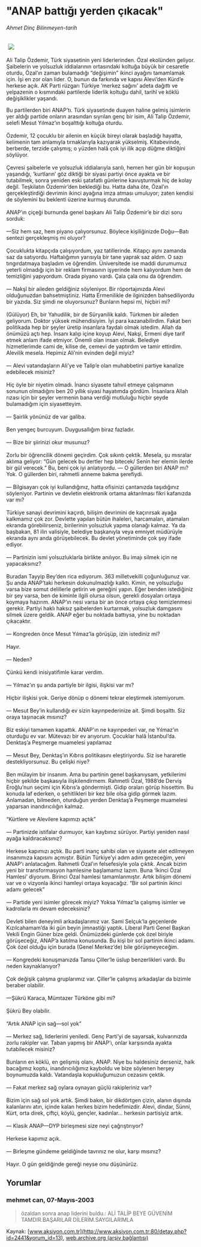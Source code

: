 # "ANAP battığı yerden çıkacak"

*Ahmet Dinç Bilinmeyen-tarih*

<div>
 <font>
  <img border="0" height="1" src="/web/20040113035405im_/http://www.aksiyon.com.tr/images/blank.gif"/>
 </font>
 <font class="content">
  <p>
   <img border="0" hspace="5" src="/web/20040113035405im_/http://www.aksiyon.com.tr/resim/45/36.jpg" vspace="5"/>
  </p>
 </font>
 <font class="content">
  Ali Talip Özdemir, Türk siyasetinin yeni liderlerinden. Özal ekolünden geliyor. Şaibelerin ve yolsuzluk iddialarının ortasındaki koltuğa büyük bir cesaretle oturdu, Özal’ın zaman bulamadığı “değişimin” ikinci ayağını tamamlamak için. İşi en zor olan lider. O, bunun da farkında ve kapısı Alevi’den Kürd’e herkese açık. AK Parti rüzgarı Türkiye ‘merkez sağını’ adeta dağıttı ve yelpazenin o kısmındaki partilerde liderlik koltuğu dahil, tarihî ve köklü değişiklikler yaşandı.
 </font>
 <p>
  <font class="content">
   Bu partilerden biri ANAP’tı. Türk siyasetinde duayen haline gelmiş isimlerin yer aldığı partide onların arasından sıyrılan genç bir isim, Ali Talip Özdemir, selefi Mesut Yılmaz’ın boşalttığı koltuğa oturdu.
   <br/>
   <br/>
   Özdemir, 12 çocuklu bir ailenin en küçük bireyi olarak başladığı hayatta, kelimenin tam anlamıyla tırnaklarıyla kazıyarak yükselmiş. Kitabevinde, berberde, terzide çalışmış; o yüzden halâ çok iyi ilik açıp düğme diktiğini söylüyor.
   <br/>
   <br/>
   Çevresi şaibelerle ve yolsuzluk iddialarıyla sarılı, hemen her gün bir kopuşun yaşandığı, ‘kurtların’ göz diktiği bir siyasi partiyi önce ayakta ve bir tutabilmek, sonra yeniden eski şatafatlı günlerine kavuşturmak hiç de kolay değil. Teşkilatın Özdemir’den beklediği bu. Hatta daha öte, Özal’ın gerçekleştirdiği devrimin ikinci ayağına imza atması umuluyor; zaten kendisi de söylemini bu beklenti üzerine kurmuş durumda.
   <br/>
   <br/>
   ANAP’ın çiçeği burnunda genel başkanı Ali Talip Özdemir’e bir dizi soru sorduk:
   <br/>
   <br/>
   —Siz hem saz, hem piyano çalıyorsunuz. Böylece kişiliğinizde Doğu—Batı sentezi gerçekleşmiş mi oluyor?
   <br/>
   <br/>
   Çocuklukta kitapçıda çalışıyordum, yaz tatillerinde. Kitapçı aynı zamanda saz da satıyordu. Haftalığımın yarısıyla bir tane yaprak saz aldım. O sazı tıngırdatmaya başladım ve öğrendim. Üniversitede ise maddi durumumuz yeterli olmadığı için bir reklam firmasının işyerinde hem kalıyordum hem de temizliğini yapıyordum. Orada piyano vardı. Çala çala onu da öğrendim.
   <br/>
   <br/>
   — Nakşî bir aileden geldiğiniz söyleniyor. Bir röportajınızda Alevi olduğunuzdan bahsetmiştiniz. Hatta Ermenilikle de ilginizden bahsediliyordu bir yazıda. Siz şimdi ne oluyorsunuz? Bunların hepsi mi, hiçbiri mi?
   <br/>
   <br/>
   (Gülüyor) Eh, bir Yahudilik, bir de Süryanilik kaldı. Türkmen bir aileden geliyorum. Doktor yüksek mühendisiyim. İyi para kazanabilirdim. Fakat ben politikada hep bir şeyler üretip insanlara faydalı olmak istedim. Allah da önümüzü açtı hep. İnsanı kalıp içine koyup Alevi, Nakşi, Ermeni diye tarif etmek anlam ifade etmiyor. Önemli olan insan olmak. Belediye hizmetlerimde cami de, kilise de, cemevi de yaptırdım ve tamir ettirdim. Alevilik mesela. Hepimiz Ali’nin evinden değil miyiz?
   <br/>
   <br/>
   — Alevi vatandaşların Ali’ye ve Talip’e olan muhabbetini partiye kanalize edebilecek misiniz?
   <br/>
   <br/>
   Hiç öyle bir niyetim olmadı. İnancı siyasete tahvil etmeye çalışmanın sonunun olmadığını ben 20 yıllık siyasi hayatımda gördüm. İnsanlara Allah rızası için bir şeyler vermenin bana verdiği mutluluğu hiçbir şeyde bulamadığım için siyasetteyim.
   <br/>
   <br/>
   — Şairlik yönünüz de var galiba.
   <br/>
   <br/>
   Ben yengeç burcuyum. Duygusallığım biraz fazladır.
   <br/>
   <br/>
   — Bize bir şiirinizi okur musunuz?
   <br/>
   <br/>
   Zorlu bir öğrencilik dönemi geçirdim. Çok sıkıntı çektik. Mesela, şu mısralar aklıma geliyor: “Gün gelecek bu dertler hep bitecek/ Senin her elemin ilerde bir gül verecek.” Bu, beni çok iyi anlatıyordu. — O güllerden biri ANAP mı? Yok. O güllerden biri, rahmetli anneme bakma şerefiydi.
   <br/>
   <br/>
   — Bilgisayarı çok iyi kullandığınız, hatta ofisinizi çantanızda taşıdığınız söyleniyor. Partinin ve devletin elektronik ortama aktarılması fikri kafanızda var mı?
   <br/>
   <br/>
   Türkiye sanayi devrimini kaçırdı, bilişim devrimini de kaçırırsak ayağa kalkmamız çok zor. Devlette yapılan bütün ihaleleri, harcamaları, atamaları ekranda görebilirseniz, birilerinin yolsuzluk yapma olanağı kalmaz. Ya da başbakan, 81 ilin valisiyle, belediye başkanıyla veya emniyet müdürüyle ekranda aynı anda görüşebilecek. Bu devlet yönetiminde çok şey ifade ediyor.
   <br/>
   <br/>
   — Partinizin ismi yolsuzluklarla birlikte anılıyor. Bu imajı silmek için ne yapacaksınız?
   <br/>
   <br/>
   Buradan Tayyip Bey’den rica ediyorum. 363 milletvekilli çoğunluğunuz var. Şu anda ANAP’taki herkesin dokunulmazlığı kalktı. Kimin, ne yolsuzluğu varsa bize somut delillerle getirin ve gereğini yapın. Eğer benden istediğiniz bir şey varsa, ben de kiminle ilgili olursa olsun, gerekli dosyaları ortaya koymaya hazırım. ANAP’ın nesi varsa bir an önce ortaya çıkıp temizlenmesi gerekir. Partiyi haklı haksız şaibelerden kurtarmak, yolsuzluk damgasını silmek üzere geldik. ANAP eğer bu noktada battıysa, yine bu noktadan çıkacaktır.
   <br/>
   <br/>
   — Kongreden önce Mesut Yılmaz’la görüşüp, izin istediniz mi?
   <br/>
   <br/>
   Hayır.
   <br/>
   <br/>
   — Neden?
   <br/>
   <br/>
   Çünkü kendi inisiyatifimle karar verdim.
   <br/>
   <br/>
   — Yılmaz’ın şu anda partiyle bir ilgisi, ilişkisi var mı?
   <br/>
   <br/>
   Hiçbir ilişkisi yok. Geriye dönüp o dönemi tekrar eleştirmek istemiyorum.
   <br/>
   <br/>
   — Mesut Bey’in kullandığı ev sizin kayınpederinize ait. Şimdi boşalttı. Siz oraya taşınacak mısınız?
   <br/>
   <br/>
   Biz eskiyi tamamen kapattık. ANAP'ın ne kayınpederi var, ne Yılmaz’ın oturduğu ev var. Mütevazı bir ev arıyorum. Çocuklar halâ İstanbul’da. Denktaş’a Peşmerge muamelesi yapılamaz
   <br/>
   <br/>
   — Mesut Bey, Denktaş’ın Kıbrıs politikasını eleştiriyordu. Siz ise hararetle destekliyorsunuz. Bu çelişki niye?
   <br/>
   <br/>
   Ben mülayim bir insanım. Ama bu partinin genel başkanıysam, yetkilerimi hiçbir şekilde başkasıyla ilişkilendirmem. Rahmetli Özal, 1988’de Derviş Eroğlu’nun seçimi için Kıbrıs’a göndermişti. Gidip oraları görüp hissettim. Bu konuda laf ederken, o şehitlikleri bir kez bile olsa gidip görmek lazım. Anlamadan, bilmeden, oturduğun yerden Denktaş’a Peşmerge muamelesi yaparsan inandırıcılığın kalmaz.
   <br/>
   <br/>
   “Kürtlere ve Alevilere kapımızı açtık”
   <br/>
   <br/>
   — Partinizde istifalar durmuyor, kan kaybınız sürüyor. Partiyi yeniden nasıl ayağa kaldıracaksınız?
   <br/>
   <br/>
   Herkese kapımızı açtık. Bu parti inanç sahibi olan ve siyasete alet edilmeyen insanımıza kapısını açmıştır. Bütün Türkiye’yi adım adım gezeceğim, yeni ANAP’ı anlatacağım. Rahmetli Özal’ın felsefesiyle yola çıktık. Ancak bizim yeni bir transformasyon hamlesine başlamamız lazım. Buna ‘İkinci Özal Hamlesi’ diyorum. Birinci Özal hamlesi tamamlanmıştır. Artık bilişim dönemi var ve o vizyonla ikinci hamleyi ortaya koyacağız. “Bir sol partinin ikinci adamı gelecek”
   <br/>
   <br/>
   — Partide yeni isimler görecek miyiz? Yoksa Yılmaz’la çalışmış isimler ve kadrolarla mı devam edeceksiniz?
   <br/>
   <br/>
   Devleti bilen deneyimli arkadaşlarımız var. Sami Selçuk’la geçenlerde Kızılcahamam’da iki gün beyin jimnastiği yaptık. Liberal Parti Genel Başkan Vekili Engin Güner bize geldi. Önümüzdeki günlerde çok özel biriyle görüşeceğiz, ANAP’a katılma konusunda. Bu kişi bir sol partinin ikinci adamı. Çok özel olduğu için burada (Genel Merkez’de) bile görüşmeyeceğim.
   <br/>
   <br/>
   — Kongredeki konuşmanızda Tansu Çiller’le üslup benzerlikleri vardı. Bu neden kaynaklanıyor?
   <br/>
   <br/>
   Çok değişik çalışma gruplarımız var. Çiller’le çalışmış arkadaşlar da bizimle beraber olabilir.
   <br/>
   <br/>
   —Şükrü Karaca, Mümtazer Türköne gibi mi?
   <br/>
   <br/>
   Şükrü Bey olabilir.
   <br/>
   <br/>
   “Artık ANAP için sağ—sol yok”
   <br/>
   <br/>
   — Merkez sağ, liderlerini yeniledi. Genç Parti’yi de sayarsak, kulvarınızda zorlu rakipler var. Taban yapmış bir ANAP’ı, onlar karşısında ayakta tutabilecek misiniz?
   <br/>
   <br/>
   Bunların en köklü, en gelişmiş olanı, ANAP. Niye bu haldesiniz derseniz, halk bacağımız koptu, inandırıcılığımız kayboldu ve bize söylenen herşey boynumuzda kaldı. Vatandaşla kopukluğumuzun cezasını çektik.
   <br/>
   <br/>
   — Fakat merkez sağ oylara oynayan güçlü rakipleriniz var?
   <br/>
   <br/>
   Bizim için sağ sol yok artık. Şimdi bakın, bir dikdörtgen çizin, alanın dışında kalanlarını atın, içinde kalan herkes bizim hedefimizdir. Alevi, dindar, Sünni, Kürt, orta direk, çiftçi, köylü, gençler, kadınlar... herkesin partisiyiz artık.
   <br/>
   <br/>
   — Klasik ANAP—DYP birleşmesi size neyi çağrıştırıyor?
   <br/>
   <br/>
   Herkese kapımız açık.
   <br/>
   <br/>
   — Birleşme gündeme geldiğinde tavrınız ne olur, karşı mısınız?
   <br/>
   <br/>
   Hayır. O gün geldiğinde gereği neyse onu düşünürüz.
  </font>
 </p>
</div>


## Yorumlar

### mehmet can, 07-Mayıs-2003
> özaldan sonra anap liderini buldu.: 
> ALİ TALİP BEYE GÜVENİM TAMDIR.BAŞARILAR DİLERİM.SAYGILARIMLA

Kaynak: [www.aksiyon.com.tr](http://www.aksiyon.com.tr:80/detay.php?id=2441&yorum_id=13), [web.archive.org (arşiv bağlantısı)](http://web.archive.org/web/20040113035405/http://www.aksiyon.com.tr:80/detay.php?id=2441&yorum_id=13)

